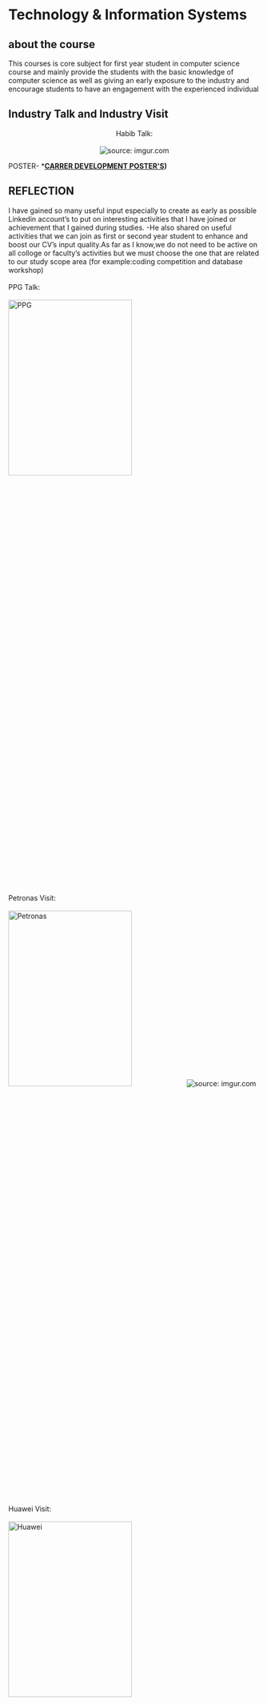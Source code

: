 <h1 style="background-color:DodgerBlue;"></h1>
<h1>Technology & Information Systems</h1>

<h2>about the course</h2>
This courses is core subject for first year student in computer science course and mainly provide the students with the basic knowledge of computer science as well as giving an early exposure to the industry and encourage students to have an engagement with the experienced individual 
<br />

<h2>Industry Talk and Industry Visit</h2>

<p align="center">
Habib Talk: <br/><br />
<img src="https://i.imgur.com/1IMRcI4undefined.jpg" title="source: imgur.com" /></a>

POSTER-
   *<b>[CARRER DEVELOPMENT POSTER'S](https://github.com/afifshaqir/TECHNOLOGY-INFORMATION-SYSYTEM-/blob/main/CAREER%20DEVELOPMENT.pdf))</b>
   
<h2>REFLECTION</h2>
I have gained so many useful input especially to create as early as possible Linkedin account’s to put
on interesting activities that I have joined or achievement that I gained during studies.
-He also shared on useful activities that we can join as first or second year student to enhance and boost
our CV’s input quality.As far as I know,we do not need to be active on all colloge or faculty’s activities
but we must choose the one that are related to our study scope area (for example:coding competition and database workshop)
<br /
<br />
<br />
PPG Talk:  <br/><br/>
<img src="https://i.imgur.com/Ph7MQE4.png" height="30%" width="70%" alt="PPG"/>
<br />
<br />
Petronas Visit: <br/><br />
<img src="https://i.imgur.com/1aV5DH6.jpg" height="30%" width="70%" alt="Petronas"/>
<img src="https://i.imgur.com/fdsbf0D.jpg" title="source: imgur.com" />
<br />
<br />
Huawei Visit:  <br/><br/>
<img src="https://i.imgur.com/xlNoNp2.jpg" height="30%" width="70%" alt="Huawei"/>
<br />
<br />
UTM Digital Visit:  <br/><br/>
<img src="https://i.imgur.com/d5QqUrV.jpg" height="30%" width="70%" alt="UTM Digital"/>
<br />
<br />
Credence Talk:  <br/><br/>
<img src="https://i.imgur.com/Ub9xf1l.png" height="30%" width="70%" alt="Credence"/>
<br />
</p>

<h2>Reflections</h2>

<b> What do I get ? </b>

- I got to see how the environment of the work in real life look like
- I have to develop the ability of lifelong learning in myself because lot of people that I had met from different industry, they share a common traits which is they never stop learning and keep trying to catch up with the advance technologies nowadays
- I met with a lot of experienced person in IT field and I am inspired to be like them in the future
- Lastly, I also got to have fun while enjoying the trip to the industry that I visited

<b> Suggestion for improvement </b>

- The faculty should definitely bring all of the students for industry visit frequently as it provides an early exposure of the real time work experience and also giving an essential skills and tips on how to succeed in our career

<h2>Design Thinking Project</h2>

<p align="center">
Interview Session with Mr Aris (Database Administrator in UTM Digital: <br/><br />
<img src="https://i.imgur.com/ayDQuuW.jpg" height="30%" width="70%" alt="Mr Aris Interview"/>
<br />
<br />
</p>
  
<h2>Reflections</h2>

<b> What do I get ? </b>

- I learned how to communicate with my clients properly and understand their needs
- I also need to develop a high problem solving skills in order to provide the best solution to fulfill my clients' needs
- Not to mention, I also able to build the trust between my groupmates throughout this projects
  
<h2>PC Assemble</h2>

<p align="center">
<br/><br />
<img src="https://i.imgur.com/2sQRrE5.jpg" title="source: imgur.com" /></a>
<img src="https://i.imgur.com/p6r4VJO.jpg" title="source: imgur.com" /></a>
<img src="https://i.imgur.com/8ohEi0A.jpg" title="source: imgur.com" /></a>
<br />
<br />
</p>

<h2>Reflections</h2>

<b> What do I get ? </b>

-I learned new skills and knowledge from the PC assembly lab, including how to correctly assemble and disassemble a PC while being assisted by a skilled lab assistant.Before this, I would often ask for instructions on how to assemble a PC because I lacked knowledge and direction.Fortunately, the PC that my group (Group 1) assembled and disassembled lit up, demonstrating our newly acquired PC assembly skills.Afterwards , in order to assess our knowledge from the lab session, we must complete a brief exam on PC assembly.I am pleased with myself since I was able to obtain 5.5 out of 6 points.


<b> Suggestion for improvement </b>

- The PC components should be upgraded or replaced because it seems old and might be damaged in the future

